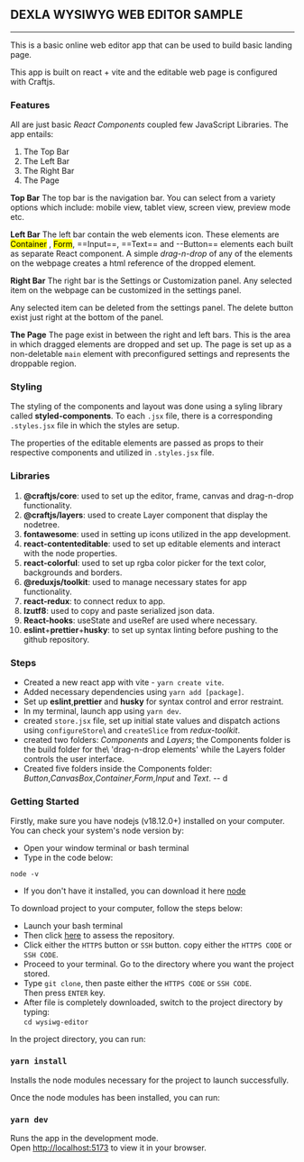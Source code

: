 ## **DEXLA WYSIWYG WEB EDITOR SAMPLE**

---

This is a basic online web editor app that can be used to build basic landing page.

This app is built on react + vite and the editable web page is configured with Craftjs.

### **Features**

All are just basic _React Components_ coupled few JavaScript Libraries. The app entails:

1. The Top Bar
2. The Left Bar
3. The Right Bar
4. The Page

**Top Bar**
The top bar is the navigation bar. You can select from a variety options which include: mobile view, tablet view, screen view, preview mode etc.

**Left Bar**
The left bar contain the web elements icon. These elements are <mark>Container</mark> , <mark>Form</mark>, ==Input==, ==Text== and --Button== elements each built as separate React component. A simple _drag-n-drop_ of any of the elements on the webpage creates a html reference of the dropped element.

**Right Bar**
The right bar is the Settings or Customization panel. Any selected item on the webpage can be customized in the settings panel.

Any selected item can be deleted from the settings panel. The delete button exist just right at the bottom of the panel.

**The Page**
The page exist in between the right and left bars. This is the area in which dragged elements are dropped and set up. The page is set up as a non-deletable `main` element with preconfigured settings and represents the droppable region.

### Styling

The styling of the components and layout was done using a syling library called **styled-components**.
To each `.jsx` file, there is a corresponding `.styles.jsx` file in which the styles are setup.

The properties of the editable elements are passed as props to their respective components and utilized in `.styles.jsx` file.

### Libraries

1. **@craftjs/core**: used to set up the editor, frame, canvas and drag-n-drop functionality.
2. **@craftjs/layers**: used to create Layer component that display the nodetree.
3. **fontawesome**: used in setting up icons utilized in the app development.
4. **react-contenteditable**: used to set up editable elements and interact with the node properties.
5. **react-colorful**: used to set up rgba color picker for the text color, backgrounds and borders.
6. **@reduxjs/toolkit**: used to manage necessary states for app functionality.
7. **react-redux**: to connect redux to app.
8. **lzutf8**: used to copy and paste serialized json data.
9. **React-hooks**: useState and useRef are used where necessary.
10. **eslint**+**prettier**+**husky**: to set up syntax linting before pushing to the github repository.

### Steps

- Created a new react app with vite - `yarn create vite`.
- Added necessary dependencies using `yarn add [package]`.
- Set up **eslint**,**prettier** and **husky** for syntax control and error restraint.
- In my terminal, launch app using `yarn dev`.
- created `store.jsx` file, set up initial state values and dispatch actions using `configureStore`\ and `createSlice` from _redux-toolkit_.
- created two folders: _Components_ and _Layers_; the Components folder is the build folder for the\ 'drag-n-drop elements' while the Layers folder controls the user interface.
- Created five folders inside the Components folder: _Button_,_CanvasBox_,_Container_,_Form_,_Input_ and _Text_.
  -- d

### Getting Started

Firstly, make sure you have nodejs (v18.12.0+) installed on your computer.\
You can check your system's node version by:

- Open your window terminal or bash terminal
- Type in the code below:

`node -v`

- If you don't have it installed, you can download it here [node](https://nodejs.org/en/download)

To download project to your computer, follow the steps below:

- Launch your bash terminal
- Then click [here](https://github.com/willhemz/WYSIWG-Editor) to assess the repository.
- Click either the `HTTPS` button or `SSH` button. copy either the `HTTPS CODE` or `SSH CODE`.
- Proceed to your terminal. Go to the directory where you want the project stored.
- Type `git clone`, then paste either the `HTTPS CODE` or `SSH CODE`.\
  Then press `ENTER` key.
- After file is completely downloaded, switch to the project directory by typing:\
  `cd wysiwg-editor`

In the project directory, you can run:

### `yarn install`

Installs the node modules necessary for the project to launch successfully.

Once the node modules has been installed, you can run:

### `yarn dev`

Runs the app in the development mode.\
Open [http://localhost:5173](http://localhost:5173) to view it in your browser.
